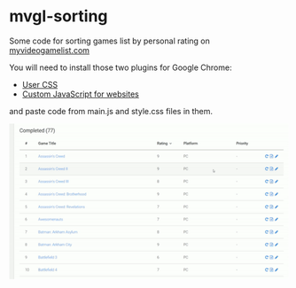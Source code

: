 # mvgl-sorting

Some code for sorting games list by personal rating on [myvideogamelist.com](https://myvideogamelist.com/)

You will need to install those two plugins for Google Chrome:

- [User CSS](https://chrome.google.com/webstore/detail/user-css/okpjlejfhacmgjkmknjhadmkdbcldfcb)
- [Custom JavaScript for websites](https://chrome.google.com/webstore/detail/custom-javascript-for-web/poakhlngfciodnhlhhgnaaelnpjljija)

and paste code from main.js and style.css files in them.

![Presentation](presentation.gif?raw=true "Presentation")
